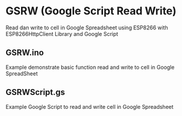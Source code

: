# GSRW (Google Script Read Write)
Read dan write to cell in Google Spreadsheet using ESP8266 with ESP8266HttpClient Library and Google Script
## GSRW.ino
Example demonstrate basic function read and write to cell in  Google SpreadSheet
## GSRWScript.gs
Example Google Script to read and write cell in Google Spreadsheet 
